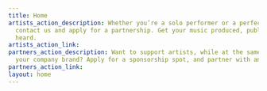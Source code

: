 ```yaml
---
title: Home
artists_action_description: Whether you’re a solo performer or a perfect-circle band,
  contact us and apply for a partnership. Get your music produced, published, and
  heard.
artists_action_link: 
partners_action_description: Want to support artists, while at the same time, promote
  your company brand? Apply for a sponsorship spot, and partner with an artist.
partners_action_link: 
layout: home
---
```


